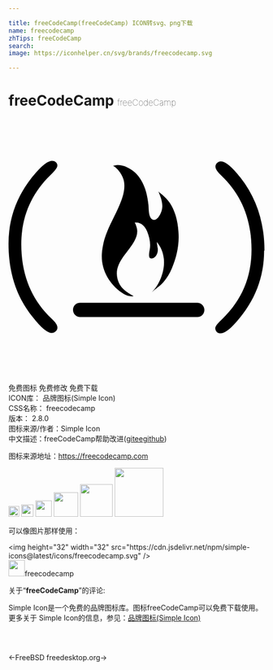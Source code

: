 ```yaml
---

title: freeCodeCamp(freeCodeCamp) ICON转svg、png下载
name: freecodecamp
zhTips: freeCodeCamp
search: 
image: https://iconhelper.cn/svg/brands/freecodecamp.svg

---
```


# freeCodeCamp  <small style="font-size: 60%;font-weight: 100">freeCodeCamp</small>

<div id="svg" class="svg-wrap">
<svg role="img" viewBox="0 0 24 24" xmlns="http://www.w3.org/2000/svg"><title>freeCodeCamp icon</title><path d="M23.967 12.317c0 2.5-.854 4.718-2.598 6.681-.635.729-1.143 1.076-1.488 1.076-.121 0-.256-.033-.346-.125-.092-.096-.15-.223-.15-.35 0-.188.225-.475.674-.889 1.814-1.736 2.727-3.895 2.727-6.456 0-2.846-.943-5.152-2.816-6.936-.374-.342-.57-.627-.57-.852 0-.12.061-.256.164-.345.105-.09.225-.149.346-.149.418 0 1.049.509 1.842 1.527C23.25 7.402 24 9.694 24 12.345l-.033-.028zM0 11.682c0-2.499.854-4.719 2.598-6.681.635-.729 1.143-1.076 1.49-1.076.119 0 .254.033.344.125.09.095.15.189.15.314 0 .188-.225.477-.674.918-1.781 1.744-2.711 3.895-2.711 6.462 0 2.847.951 5.158 2.821 6.935.38.344.569.633.569.854 0 .127-.061.256-.16.348-.099.094-.225.16-.352.16-.436 0-1.033-.51-1.828-1.518C.734 16.654 0 14.373 0 11.682zm17.699 6.869H6.715c-.35 0-.668-.287-.668-.666 0-.383.285-.668.668-.668h10.984c.348 0 .668.285.668.668-.006.385-.287.666-.668.666zm-6-8.919c.197-.025.344.615.361.749.046.353-.071.693-.231 1.003-.597 1.165-1.978 2.104-1.612 3.575.166.635.494 1.076 1.514 1.619-.345.119-.824-.111-1.094-.301-1.199-.816-1.963-2.156-1.888-3.619.03-.464.12-.92.239-1.368.375-1.281 1.139-2.401 1.588-3.647.225-.599.39-1.324.211-1.953-.09-.309-.255-.599-.465-.849-.061-.076-.404-.465-.539-.42.6-.225 1.139-.016 1.662.299.404.24.72.585.959.975.449.719.629 1.542.719 2.381.031.345-.015 1.184.39 1.35.419.179.749-.525.839-.81.195-.645-.06-1.259-.314-1.858.061.121.285.255.389.346l.36.344c.435.449.704 1.004.884 1.604.164.539.24 1.093.27 1.633.074 1.123-.18 2.278-.629 3.311-.195.463-.449.898-.779 1.273-.319.373-.748.613-1.093.957.808-.809 1.238-2.127 1.123-3.131-.06-.553-.239-1.063-.659-1.572 0 0 .045.358.087.583.075.495-.255 1.02-.644.959-.285-.029-.136-.643-.105-.838.105-.584-.03-1.154-.244-1.693-.209-.509-.6-.914-1.198-.823l-.101-.079z"/></svg>
</div>
<detail full-name='freecodecamp'></detail>

<div class="detail-page">
<p>
<span><span class="badge-success badge">免费图标</span> <span class="badge-success badge">免费修改</span>  <span class="badge-success badge">免费下载</span> </span>
<br/>
<span>
ICON库：
<span class="badge-secondary badge">品牌图标(Simple Icon)</span> 
</span>
<br/>
<span>
CSS名称：
<span class="badge-secondary badge">freecodecamp</span> 
</span>

<br/>
<span>
版本：
<span class="badge-secondary badge">2.8.0</span> 
</span>
<br/>
<span>图标来源/作者：<span class="badge-light badge">Simple Icon</span></span> 
<br/>
<span class="zh-detail">中文描述：<span class="badge-primary badge">freeCodeCamp</span><span class="help-link"><span>帮助改进</span>(<a href="https://gitee.com/liuwave/icon-helper/edit/master/json/brands/freecodecamp.json" target="_blank" rel="noopener noreferrer">gitee</a><a href="https://github.com/liuwave/icon-helper/edit/master/json/brands/freecodecamp.json" target="_blank" rel="noopener noreferrer">github</a></span>)</span><br/>
</p>
</div><div class="description description alert alert-light"><p>图标来源地址：<a href="https://freecodecamp.com" target="_blank" rel="noopener noreferrer">https://freecodecamp.com</a></p></div>
<div class="alert alert-dark">
<img height="21" width="21" src="https://cdn.jsdelivr.net/npm/simple-icons@latest/icons/freecodecamp.svg" />
<img height="24" width="24" src="https://cdn.jsdelivr.net/npm/simple-icons@latest/icons/freecodecamp.svg" />
<img height="32" width="32" src="https://cdn.jsdelivr.net/npm/simple-icons@latest/icons/freecodecamp.svg" />
<img height="48" width="48" src="https://cdn.jsdelivr.net/npm/simple-icons@latest/icons/freecodecamp.svg" />
<img height="64" width="64" src="https://cdn.jsdelivr.net/npm/simple-icons@latest/icons/freecodecamp.svg" />
<img height="96" width="96" src="https://cdn.jsdelivr.net/npm/simple-icons@latest/icons/freecodecamp.svg" />

</div>
<div>
  <p>可以像图片那样使用：    
  </p>
  <div class="alert alert-primary" style="font-size: 14px">
    &lt;img height="32" width="32" src="https://cdn.jsdelivr.net/npm/simple-icons@latest/icons/freecodecamp.svg" /&gt;
    <copy-btn content='<img height="32" width="32" src="https://cdn.jsdelivr.net/npm/simple-icons@latest/icons/freecodecamp.svg" />'></copy-btn>
  </div>
  <div class="alert alert-secondary">
    <img height="32" width="32" src="https://cdn.jsdelivr.net/npm/simple-icons@latest/icons/freecodecamp.svg" />freecodecamp
    <copy-btn content="freecodecamp" btn-title="复制图标名称"></copy-btn>
  </div>
</div>
<div class="icon-detail__container">
<p>关于“<b>freeCodeCamp</b>”的评论:</p>
</div>
<Vssue title="关于“freeCodeCamp”的评论" />
<div><p>Simple Icon是一个免费的品牌图标库。图标freeCodeCamp可以免费下载使用。更多关于  Simple Icon的信息，参见：<a target="_blank" href="https://iconhelper.cn/brands.html">品牌图标(Simple Icon)</a>
</p></div>


<div style="padding:2rem 0 " class="page-nav"><p class="inner"><span class="prev">←<router-link to="/icon/freebsd.html">FreeBSD</router-link></span> <span class="next"><router-link to="/icon/freedesktop-org.html">freedesktop.org</router-link>→</span></p></div>
